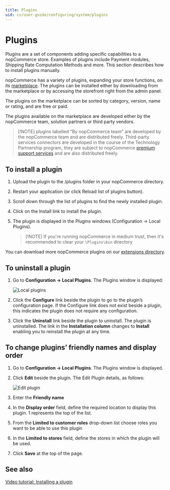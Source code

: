 ```yaml
---
title: Plugins
uid: cs/user-guide/configuring/system/plugins
---
```


# Plugins

Plugins are a set of components adding specific capabilities to a nopCommerce store. Examples of plugins include Payment modules, Shipping Rate Computation Methods and more. This section describes how to install plugins manually.

nopCommerce has a variety of plugins, expanding your store functions, on its [marketplace](http://www.nopcommerce.com/marketplace.aspx). The plugins can be installed either by downloading from the marketplace or by accessing the storefront right from the admin panel.

The plugins on the marketplace can be sorted by category, version, name or rating, and are free or paid.

The plugins available on the marketplace are developed either by the nopCommerce team, solution partners or third party vendors.

> [!NOTE] plugins labelled “By nopCommerce team” are developed by the nopCommerce team and are distributed freely. Third-party services connectors are developed in the course of the Technology Partnership program, they are subject to nopCommerce [premium support services](http://www.nopcommerce.com/p/541/nopcommerce-premium-support-services.aspx) and are also distributed freely.

## To install a plugin

1. Upload the plugin to the /plugins folder in your nopCommerce directory.
2. Restart your application (or click Reload list of plugins button).
3. Scroll down through the list of plugins to find the newly installed plugin.
4. Click on the Install link to install the plugin.
5. The plugin is displayed in the Plugins windows (Configuration → Local Plugins).
    
    > [!NOTE] If you're running nopCommerce in medium trust, then it's recommended to clear your `\Plugins\bin` directory

You can download more nopCommerce plugins on our [extensions directory](https://www.nopcommerce.com/marketplace.aspx).

## To uninstall a plugin

1. Go to **Configuration → Local Plugins**. The Plugins window is displayed:
    
    ![Local plugins](_static/plugins/local-plugins.png)

2. Click the **Configure** link beside the plugin to go to the plugin’s configuration page. If the Configure link does not exist beside a plugin, this indicates the plugin does not require any configuration.

3. Click the **Uninstall** link beside the plugin to uninstall. The plugin is uninstalled. The link in the **Installation column** changes to **Install** enabling you to reinstall the plugin at any time.

## To change plugins’ friendly names and display order

1. Go to **Configuration → Local Plugins**. The Plugins window is displayed.
2. Click **Edit** beside the plugin. The Edit Plugin details, as follows:
    
    ![Edit plugin](_static/plugins/plugin-edit.png)

3. Enter the **Friendly name**

4. In the **Display order** field, define the required location to display this plugin. 1 represents the top of the list.
5. From the **Limited to customer roles** drop-down list choose roles you want to be able to use this plugin
6. In the **Limited to stores** field, define the stores in which the plugin will be used.
7. Click **Save** at the top of the page.

## See also

[Video tutorial: Installing a plugin](https://youtu.be/eLDsSm-4gKA)